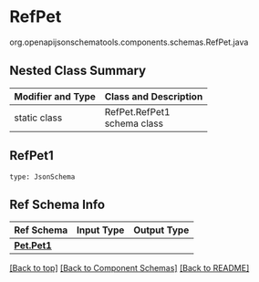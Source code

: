 # RefPet
org.openapijsonschematools.components.schemas.RefPet.java

## Nested Class Summary
| Modifier and Type | Class and Description |
| ----------------- | ---------------------- |
| static class | RefPet.RefPet1<br> schema class |

## RefPet1
```
type: JsonSchema
```

## Ref Schema Info
Ref Schema | Input Type | Output Type
---------- | ---------- | -----------
[**Pet.Pet1**](../../components/schemas/Pet.md) |  | 

[[Back to top]](#top) [[Back to Component Schemas]](../../../README.md#Component-Schemas) [[Back to README]](../../../README.md)

